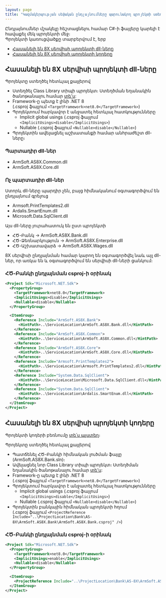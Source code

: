 ```yaml
---
layout: page
title: "Կազմակերպության սեփական ընդլայնումները պարունակող պրոյեկտի ստեղծում"
---
```


Ընդլայնումներ մշակելը հեշտացնելու համար C#-ի ֆայլերը կարելի է հավաքել մեկ պրոյեկտի մեջ։  
Պրոյեկտի կառուցվածքը տարբերվում է, երբ
* [Հասանելի են 8X սերվիսի պրոյեկտի dll-ները](#հասանելի-են-8x-սերվիսի-պրոյեկտի-dll-ները)
* [Հասանելի են 8X սերվիսի պրոյեկտի կոդերը](#հասանելի-են-8x-սերվիսի-պրոյեկտի-կոդերը)

## Հասանելի են 8X սերվիսի պրոյեկտի dll-ները

Պրոյեկտը ստեղծել հետևյալ քայլերով
* Ստեղծել Class Library տիպի պրոյեկտ։ Ստեղծման եղանակին ծանոթանալու համար [տե'ս](https://learn.microsoft.com/en-us/dotnet/core/tutorials/library-with-visual-studio?create-a-class-library-project):
* Framework-ը պետք է լինի .NET 8  
  (.csproj ֆայլում  `<TargetFramework>net8.0</TargetFramework>`)
* Պրոյեկտում հարկավոր է անջատել հետևյալ հատկությունները
  * Implicit global usings
    (.csproj ֆայլում  `<ImplicitUsings>disable</ImplicitUsings>`)
  * Nullable
    (.csproj ֆայլում  `<Nullable>disable</Nullable>`)
* Պրոյեկտին ավելացնել աշխատանքի համար անհրաժեշտ dll-ները։

### Պարտադիր dll-ներ

* ArmSoft.AS8X.Common.dll
* ArmSoft.AS8X.Core.dll

### Ոչ պարտադիր dll-ներ

Ստորև dll-ները պարդիր չեն, բայց հիմնականում օգտագործվում են ընդլայնում գրելուց
* Armsoft.PrintTemplates2.dll
* Ardalis.SmartEnum.dll
* Microsoft.Data.SqlClient.dll

Այս dll-ները յուրահատուկ են ըստ պրոյեկտի
* ՀԾ-Բանկ -> ArmSoft.AS8X.Bank.dll
* ՀԾ-Ձեռնարկություն -> ArmSoft.AS8X.Enterprise.dll
* ՀԾ-Աշխատավարձ -> ArmSoft.AS8X.Wages.dll

8X սերվիսի ընդլայնման համար կարող են օգտագործվել նաև այլ dll-ներ, որ առկա են և օգտագործվում են սերվիսի dll-ների ցանկում։

### ՀԾ-Բանկի ընդլայնման csproj-ի օրինակ

``` xml
<Project Sdk="Microsoft.NET.Sdk">
  <PropertyGroup>
    <TargetFramework>net8.0</TargetFramework>
    <ImplicitUsings>disable</ImplicitUsings>
    <Nullable>disable</Nullable>
  </PropertyGroup>

  <ItemGroup>
    <Reference Include="ArmSoft.AS8X.Bank">
      <HintPath>..\ServiceLocation\ArmSoft.AS8X.Bank.dll</HintPath>
    </Reference>
    <Reference Include="ArmSoft.AS8X.Common">
      <HintPath>..\ServiceLocation\ArmSoft.AS8X.Common.dll</HintPath>
    </Reference>
    <Reference Include="ArmSoft.AS8X.Core">
      <HintPath>..\ServiceLocation\ArmSoft.AS8X.Core.dll</HintPath>
    </Reference>
    <Reference Include="Armsoft.PrintTemplates2">
      <HintPath>..\ServiceLocation\Armsoft.PrintTemplates2.dll</HintPath>
    </Reference>
    <Reference Include="System.Data.SqlClient">
      <HintPath>..\ServiceLocation\Microsoft.Data.SqlClient.dll</HintPath>
    </Reference>
    <Reference Include="System.Data.SqlClient">
      <HintPath>..\ServiceLocation\Ardalis.SmartEnum.dll</HintPath>
    </Reference>
  </ItemGroup>
</Project>
```

## Հասանելի են 8X սերվիսի պրոյեկտի կոդերը

Պրոյեկտի կոդերի բեռնումը [տե՛ս այստեղ](get_project.md)։

Պրոյեկտը ստեղծել հետևյալ քայլերով
* Պատճենել ՀԾ-Բանկի հիմնական լուծման ֆայլը (ArmSoft.AS8X.Bank.sln)։ 
* Ավելացնել նոր Class Library տիպի պրոյեկտ։ Ստեղծման եղանակին ծանոթանալու համար [տե'ս](https://learn.microsoft.com/en-us/dotnet/core/tutorials/library-with-visual-studio?create-a-class-library-project):
* Framework-ը պետք է լինի .NET 8  
  (.csproj ֆայլում  `<TargetFramework>net8.0</TargetFramework>`)
* Պրոյեկտում հարկավոր է անջատել հետևյալ հատկությունները
  * Implicit global usings
    (.csproj ֆայլում  `<ImplicitUsings>disable</ImplicitUsings>`)
  * Nullable
    (.csproj ֆայլում  `<Nullable>disable</Nullable>`)
* Պրոյեկտին բանկային հիմնական պրոյեկտի հղում  
  (.csproj ֆայլում `<ProjectReference Include="..\ProjectLocation\Bank\AS-8X\ArmSoft.AS8X.Bank\ArmSoft.AS8X.Bank.csproj" />`)

### ՀԾ-Բանկի ընդլայնման csproj-ի օրինակ

``` xml
<Project Sdk="Microsoft.NET.Sdk">
  <PropertyGroup>
    <TargetFramework>net8.0</TargetFramework>
    <ImplicitUsings>enable</ImplicitUsings>
    <Nullable>disable</Nullable>
  </PropertyGroup>

  <ItemGroup>
    <ProjectReference Include="..\ProjectLocation\Bank\AS-8X\ArmSoft.AS8X.Bank\ArmSoft.AS8X.Bank.csproj" />
  </ItemGroup>
</Project>
```
